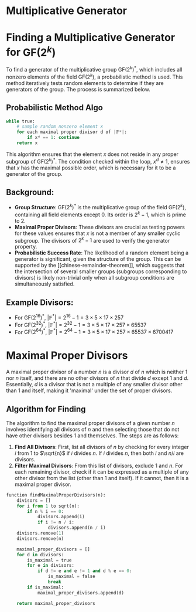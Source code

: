 # Multiplicative Generator
# Finding a Multiplicative Generator for $\text{GF}(2^k)$
To find a generator of the multiplicative group $\text{GF}(2^k)^*$, which includes all nonzero elements of the field $\text{GF}(2^k)$, a probabilistic method is used. This method iteratively tests random elements to determine if they are generators of the group. The process is summarized below.


## Probabilistic Method Algo
```python
while true:
    # sample random nonzero element x
    for each maximal proper divisor d of |𝔽*|:
        if xᵈ == 1: continue
    return x
```
This algorithm ensures that the element $x$ does not reside in any proper subgroup of $\text{GF}(2^k)^*$. The condition checked within the loop, $x^d \neq 1$, ensures that $x$ has the maximal possible order, which is necessary for it to be a generator of the group.


## Background:
- **Group Structure**: $\text{GF}(2^k)^*$ is the multiplicative group of the field $\text{GF}(2^k)$, containing all field elements except 0. Its order is $2^k - 1$, which is prime to 2.
- **Maximal Proper Divisors**: These divisors are crucial as testing powers for these values ensures that $x$ is not a member of any smaller cyclic subgroup. The divisors of $2^k - 1$ are used to verify the generator property.
- **Probabilistic Success Rate**: The likelihood of a random element being a generator is significant, given the structure of the group. This can be supported by the [[chinese-remainder-theorem]], which suggests that the intersection of several smaller groups (subgroups corresponding to divisors) is likely non-trivial only when all subgroup conditions are simultaneously satisfied.
## Example Divisors:
- For $\text{GF}(2^{16})^*$, $|\mathbb{F}^*| = 2^{16} - 1 = 3 \times 5 \times 17 \times 257$
- For $\text{GF}(2^{32})^*$, $|\mathbb{F}^*| = 2^{32} - 1 = 3 \times 5 \times 17 \times 257 \times 65537$
- For $\text{GF}(2^{64})^*$, $|\mathbb{F}^*| = 2^{64} - 1 = 3 \times 5 \times 17 \times 257 \times 65537 \times 6700417$


# Maximal Proper Divisors
A maximal proper divisor of a number $n$ is a divisor $d$ of $n$ which is neither $1$ nor $n$ itself, and there are no other divisors of $n$ that divide $d$ except $1$ and $d$. Essentially, $d$ is a divisor that is not a multiple of any smaller divisor other than $1$ and itself, making it 'maximal' under the set of proper divisors.
## Algorithm for Finding
The algorithm to find the maximal proper divisors of a given number $n$ involves identifying all divisors of $n$ and then selecting those that do not have other divisors besides $1$ and themselves. The steps are as follows:
1. **Find All Divisors**: First, list all divisors of $n$ by checking for every integer $i$ from $1$ to $\sqrt{n}$ if $i$ divides $n$. If $i$ divides $n$, then both $i$ and $n/i$ are divisors.
2. **Filter Maximal Divisors**: From this list of divisors, exclude $1$ and $n$. For each remaining divisor, check if it can be expressed as a multiple of any other divisor from the list (other than $1$ and itself). If it cannot, then it is a maximal proper divisor.

```python
function findMaximalProperDivisors(n):
    divisors = []
    for i from 1 to sqrt(n):
        if n % i == 0:
            divisors.append(i)
            if i != n / i:
                divisors.append(n / i)
    divisors.remove(1)
    divisors.remove(n)

    maximal_proper_divisors = []
    for d in divisors:
        is_maximal = true
        for e in divisors:
            if d != e and e != 1 and d % e == 0:
                is_maximal = false
                break
        if is_maximal:
            maximal_proper_divisors.append(d)

    return maximal_proper_divisors
